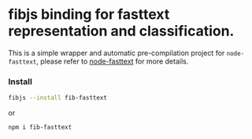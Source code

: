 fibjs binding for fasttext representation and classification.
===

This is a simple wrapper and automatic pre-compilation project for `node-fasttext`, please refer to [node-fasttext](https://github.com/vunb/node-fasttext) for more details.

### Install

```sh
fibjs --install fib-fasttext
```
or
```sh
npm i fib-fasttext
```
